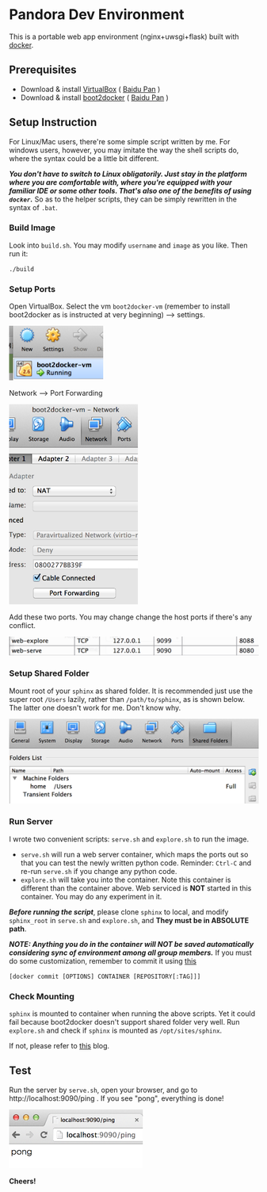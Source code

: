 # Pandora Dev Environment
This is a portable web app environment (nginx+uwsgi+flask) built with [docker](https://www.docker.com).

## Prerequisites
* Download & install [VirtualBox](https://www.virtualbox.org/wiki/Downloads) ( [Baidu Pan](http://pan.baidu.com/s/1ntJVGfv) )
* Download & install [boot2docker](http://boot2docker.io/) ( [Baidu Pan](http://pan.baidu.com/s/1kTvDpgN) )

## Setup Instruction
For Linux/Mac users, there're some simple script written by me. For windows users, however, you may imitate the way the shell scripts do, where the syntax could be a little bit different.

___You don't have to switch to Linux obligatorily. Just stay in the platform where you are comfortable with, where you're equipped with your familiar IDE or some other tools. That's also one of the benefits of using `docker`.___ So as to the helper scripts, they can be simply rewritten in the syntax of `.bat`.

### Build Image
Look into `build.sh`. You may modify `username` and `image` as you like. Then run it:

```
./build
```

### Setup Ports
Open VirtualBox. Select the vm `boot2docker-vm` (remember to install boot2docker as is instructed at very beginning) --> settings.

<img src="image/vbox-settings.png" width=190/>

Network --> Port Forwarding

<img src="image/settings-network.png" width=260/>

Add these two ports. You may change change the host ports if there's any conflict.

<img src="image/ports.png" width=600/>

### Setup Shared Folder
Mount root of your `sphinx` as shared folder. It is recommended just use the super root `/Users` lazily, rather than `/path/to/sphinx`, as is shown below. The latter one doesn't work for me. Don't know why.

<img src="image/shared-folder.png" width=600/>

### Run Server
I wrote two convenient scripts: `serve.sh` and `explore.sh` to run the image.

* `serve.sh` will run a web server container, which maps the ports out so that you can test the newly written python code. Reminder: `Ctrl-C` and re-run `serve.sh` if you change any python code.
* `explore.sh` will take you into the container. Note this container is different than the container above. Web serviced is __NOT__ started in this container. You may do any experiment in it.

___Before running the script___, please clone `sphinx` to local, and modify `sphinx_root` in `serve.sh` and `explore.sh`, and __They must be in ABSOLUTE path__.

___NOTE: Anything you do in the container will NOT be saved automatically considering sync of environment among all group members.___ If you must do some customization, remember to commit it using [this](http://docs.docker.com/reference/commandline/cli/#commit)

```
[docker commit [OPTIONS] CONTAINER [REPOSITORY[:TAG]]]
```

### Check Mounting
`sphinx` is mounted to container when running the above scripts. Yet it could fail because boot2docker doesn't support shared folder very well. Run `explore.sh` and check if `sphinx` is mounted as `/opt/sites/sphinx`.

If not, please refer to [this](https://medium.com/boot2docker-lightweight-linux-for-docker/boot2docker-together-with-virtualbox-guest-additions-da1e3ab2465c) blog.

## Test
Run the server by `serve.sh`, open your browser, and go to http://localhost:9090/ping . If you see "pong", everything is done!

<img src="image/ping-pong.png" width=270/>


__Cheers!__

